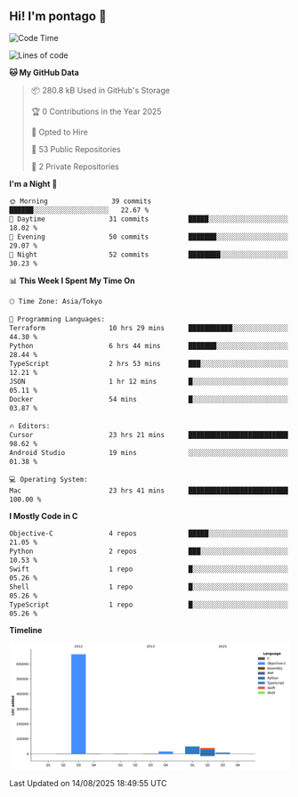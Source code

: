 ## Hi! I'm pontago 👋

<!--START_SECTION:waka-->
![Code Time](http://img.shields.io/badge/Code%20Time-508%20hrs%2042%20mins-blue)

![Lines of code](https://img.shields.io/badge/From%20Hello%20World%20I%27ve%20Written-776.3%20thousand%20lines%20of%20code-blue)

**🐱 My GitHub Data** 

> 📦 280.8 kB Used in GitHub's Storage 
 > 
> 🏆 0 Contributions in the Year 2025
 > 
> 💼 Opted to Hire
 > 
> 📜 53 Public Repositories 
 > 
> 🔑 2 Private Repositories 
 > 
**I'm a Night 🦉** 

```text
🌞 Morning                39 commits          ██████░░░░░░░░░░░░░░░░░░░   22.67 % 
🌆 Daytime                31 commits          █████░░░░░░░░░░░░░░░░░░░░   18.02 % 
🌃 Evening                50 commits          ███████░░░░░░░░░░░░░░░░░░   29.07 % 
🌙 Night                  52 commits          ████████░░░░░░░░░░░░░░░░░   30.23 % 
```


📊 **This Week I Spent My Time On** 

```text
🕑︎ Time Zone: Asia/Tokyo

💬 Programming Languages: 
Terraform                10 hrs 29 mins      ███████████░░░░░░░░░░░░░░   44.30 % 
Python                   6 hrs 44 mins       ███████░░░░░░░░░░░░░░░░░░   28.44 % 
TypeScript               2 hrs 53 mins       ███░░░░░░░░░░░░░░░░░░░░░░   12.21 % 
JSON                     1 hr 12 mins        █░░░░░░░░░░░░░░░░░░░░░░░░   05.11 % 
Docker                   54 mins             █░░░░░░░░░░░░░░░░░░░░░░░░   03.87 % 

🔥 Editors: 
Cursor                   23 hrs 21 mins      █████████████████████████   98.62 % 
Android Studio           19 mins             ░░░░░░░░░░░░░░░░░░░░░░░░░   01.38 % 

💻 Operating System: 
Mac                      23 hrs 41 mins      █████████████████████████   100.00 % 
```

**I Mostly Code in C** 

```text
Objective-C              4 repos             █████░░░░░░░░░░░░░░░░░░░░   21.05 % 
Python                   2 repos             ███░░░░░░░░░░░░░░░░░░░░░░   10.53 % 
Swift                    1 repo              █░░░░░░░░░░░░░░░░░░░░░░░░   05.26 % 
Shell                    1 repo              █░░░░░░░░░░░░░░░░░░░░░░░░   05.26 % 
TypeScript               1 repo              █░░░░░░░░░░░░░░░░░░░░░░░░   05.26 % 
```



**Timeline**

![Lines of Code chart](https://raw.githubusercontent.com/pontago/pontago/main/assets/bar_graph.png)


 Last Updated on 14/08/2025 18:49:55 UTC
<!--END_SECTION:waka-->
